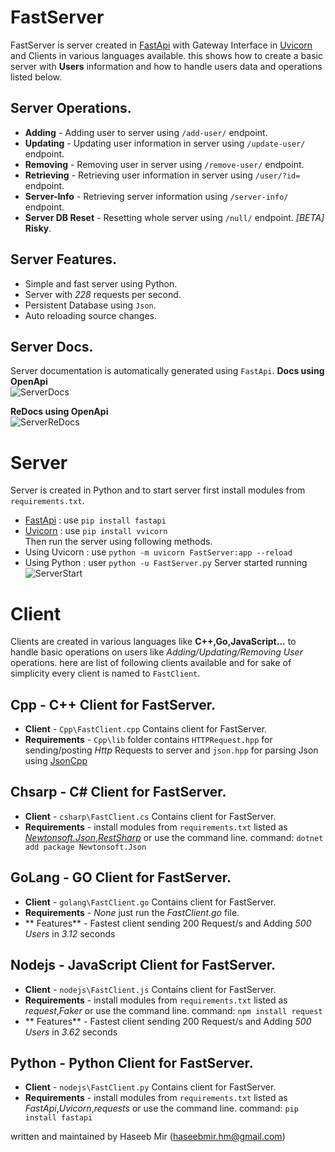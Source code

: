 # FastServer
FastServer is server created in [FastApi](https://fastapi.tiangolo.com/) with Gateway Interface in [Uvicorn](https://www.uvicorn.org/) and Clients in various languages available.
this shows how to create a basic server with **Users** information and how to handle users data and operations listed below.

## Server Operations.
- **Adding** - Adding user to server using `/add-user/` endpoint.
- **Updating** - Updating user information in server using `/update-user/` endpoint.
- **Removing** - Removing user in server using `/remove-user/` endpoint.
- **Retrieving** - Retrieving user information in server using `/user/?id=` endpoint.
- **Server-Info** - Retrieving server information using `/server-info/` endpoint.
- **Server DB Reset** - Resetting whole server using  `/null/` endpoint. _[BETA]_ **Risky**.

## Server Features.
- Simple and fast server using Python.
- Server with _228_ requests per second.
- Persistent Database using `Json`.
- Auto reloading source changes.

## Server Docs.
Server documentation is automatically generated using `FastApi`.
**Docs using OpenApi**</br>
![ServerDocs](https://i.imgur.com/ZYHhEV4.png)

**ReDocs using OpenApi**</br>
![ServerReDocs](https://i.imgur.com/fVJdWKW.png)

# Server
Server is created in Python and to start server first install modules from `requirements.txt`.</br>
- [FastApi](https://fastapi.tiangolo.com/) : use `pip install fastapi`</br>
- [Uvicorn](https://www.uvicorn.org/) : use `pip install vvicorn`</br>
Then run the server using following methods.
- Using Uvicorn : use `python -m uvicorn FastServer:app --reload`
- Using Python : user `python -u FastServer.py`
Server started running ![ServerStart](https://i.imgur.com/g4EJu0a.png)

# Client
Clients are created in various languages like **C++,Go,JavaScript...** to handle basic operations on users like _Adding/Updating/Removing User_ operations.
here are list of following clients available and for sake of simplicity every client is named to `FastClient`.

## Cpp - C++ Client for FastServer.
- **Client** - `Cpp\FastClient.cpp` Contains client for FastServer.
- **Requirements** - `Cpp\lib` folder contains `HTTPRequest.hpp` for sending/posting _Http_ Requests to server and `json.hpp` for parsing Json using [JsonCpp](https://github.com/nlohmann/json)

## Chsarp - C# Client for FastServer.
- **Client** - `csharp\FastClient.cs` Contains client for FastServer.
- **Requirements** - install modules from `requirements.txt` listed as [_Newtonsoft.Json_](https://www.newtonsoft.com/json),[_RestSharp_](https://restsharp.dev/) or use the command line.
command: `dotnet add package Newtonsoft.Json`

## GoLang - GO Client for FastServer.
- **Client** - `golang\FastClient.go` Contains client for FastServer.
- **Requirements** - *None* just run the _FastClient.go_ file.
- ** Features**  -  Fastest client sending 200 Request/s and Adding _500 Users_ in _3.12_ seconds

## Nodejs - JavaScript Client for FastServer.
- **Client** - `nodejs\FastClient.js` Contains client for FastServer.
- **Requirements** - install modules from `requirements.txt` listed as _request_,_Faker_ or use the command line.
command: `npm install request`
- ** Features**  -  Fastest client sending 200 Request/s and Adding _500 Users_ in _3.62_ seconds

## Python - Python Client for FastServer.
- **Client** - `nodejs\FastClient.py` Contains client for FastServer.
- **Requirements** - install modules from `requirements.txt` listed as _FastApi_,_Uvicorn_,_requests_ or use the command line.
command: `pip install fastapi`

written and maintained by Haseeb Mir (haseebmir.hm@gmail.com)
